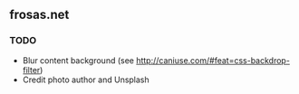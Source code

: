 ## frosas.net

### TODO

- Blur content background (see http://caniuse.com/#feat=css-backdrop-filter)
- Credit photo author and Unsplash
